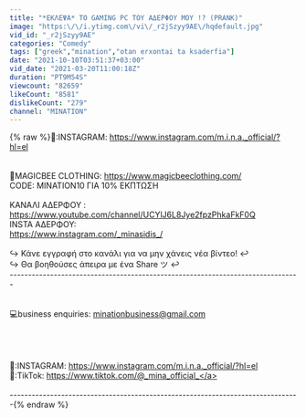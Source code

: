 ```yaml
---
title: "*ΕΚΛΕΨΑ* ΤΟ GAMING PC ΤΟΥ ΑΔΕΡΦΟΥ ΜΟΥ !? (PRANK)"
image: "https:\/\/i.ytimg.com\/vi\/_r2jSzyy9AE\/hqdefault.jpg"
vid_id: "_r2jSzyy9AE"
categories: "Comedy"
tags: ["greek","mination","otan erxontai ta ksaderfia"]
date: "2021-10-10T03:51:37+03:00"
vid_date: "2021-03-20T11:00:18Z"
duration: "PT9M54S"
viewcount: "82659"
likeCount: "8581"
dislikeCount: "279"
channel: "MINATION"
---
```

{% raw %}📱:INSTAGRAM: <a rel="nofollow" target="blank" href="https://www.instagram.com/m.i.n.a._official/?hl=el">https://www.instagram.com/m.i.n.a._official/?hl=el</a><br /><br /><br />🐝MAGICBEE CLOTHING: <a rel="nofollow" target="blank" href="https://www.magicbeeclothing.com/">https://www.magicbeeclothing.com/</a><br />                   CODE: MINATION10 ΓΙΑ 10% ΕΚΠΤΩΣΗ<br /><br />                                   ΚΑΝΑΛΙ ΑΔΕΡΦΟΥ :<br /> <a rel="nofollow" target="blank" href="https://www.youtube.com/channel/UCYlJ6L8Jye2fpzPhkaFkF0Q">https://www.youtube.com/channel/UCYlJ6L8Jye2fpzPhkaFkF0Q</a><br />                                    INSTA ΑΔΕΡΦΟΥ:<br /> <a rel="nofollow" target="blank" href="https://www.instagram.com/_minasidis_/">https://www.instagram.com/_minasidis_/</a><br /> <br /> ↪️  Κάνε εγγραφή στο κανάλι για να μην χάνεις νέα βίντεο!  ↩️<br /> ↪️  Θα βοηθούσες άπειρα με ένα Share ツ  ↩️<br />-------------------------------------------------------------------------------<br /> <br /> <br /> 💻business enquiries: minationbusiness@gmail.com<br /><br /> <br /><br /><br /> 📱:INSTAGRAM: <a rel="nofollow" target="blank" href="https://www.instagram.com/m.i.n.a._official/?hl=el">https://www.instagram.com/m.i.n.a._official/?hl=el</a><br /> 📱:TikTok: <a rel="nofollow" target="blank" href="https://www.tiktok.com/@_mina_official_">https://www.tiktok.com/@_mina_official_</a><br /><br />-------------------------------------------------------------------------------{% endraw %}
